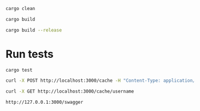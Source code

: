 ```bash
cargo clean
```

```bash
cargo build
```

```bash
cargo build --release
```

# Run tests
```bash
cargo test
```

```bash
curl -X POST http://localhost:3000/cache -H "Content-Type: application/json" -d '{"key": "username", "value": "rustacean"}'
```

```bash
curl -X GET http://localhost:3000/cache/username
```

```
http://127.0.0.1:3000/swagger
```